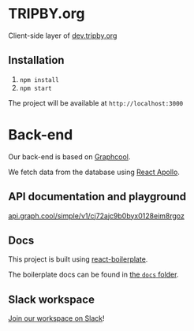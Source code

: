 # TRIPBY.org
Client-side layer of [dev.tripby.org]()


## Installation
1. `npm install`
2. `npm start`

The project will be available at `http://localhost:3000`

# Back-end
Our back-end is based on [Graphcool](https://graph.cool/docs).

We fetch data from the database using [React Apollo](https://www.apollographql.com/docs/react/).

## API documentation and playground
[api.graph.cool/simple/v1/cj72ajc9b0byx0128eim8rgoz](https://api.graph.cool/simple/v1/cj72ajc9b0byx0128eim8rgoz)

## Docs
This project is built using [react-boilerplate](https://github.com/react-boilerplate/react-boilerplate/releases/tag/v3.4.0).

The boilerplate docs can be found in [the `docs` folder](docs/README.md).

## Slack workspace
[Join our workspace on Slack](https://join.slack.com/t/tripby/shared_invite/enQtMzQwOTcyNTUyNjYzLTY5MjFiZjIyOWVkZDk2ZDQ2Zjc3MmE0N2FmNmE3NmFhMzA3MzY3MTFkNjJhZjgxMjYzOWZhNGQyNzg1YWM4ZTU)!

